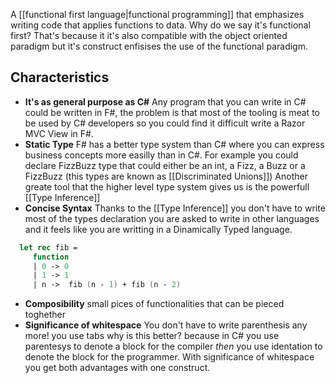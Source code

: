 A [[functional first language|functional programming]] that emphasizes writing code that applies functions to data. 
Why do we say it's functional first? 
That's because it it's also compatible with the object oriented paradigm but it's construct enfisises the use of the functional paradigm.

## Characteristics
- **It's as general purpose as C#**
  Any program that you can write in C# could be written in F#, the problem is that most of the tooling is meat to be used by C# developers so you could find it difficult write a Razor MVC View in F#.
- **Static Type**
  F# has a better type system than C# where you can express business concepts more easilly than in C#. For example you could declare FizzBuzz type that could either be an int, a Fizz, a Buzz or a FizzBuzz (this types are known as [[Discriminated Unions]])
  Another greate tool that the higher level type system gives us is the powerfull [[Type Inference]]
- **Concise Syntax**
  Thanks to the [[Type Inference]] you don't have to write most of the types declaration you are asked to write in other languages and it feels like you are writting in a Dinamically Typed language.
```fsharp
  let rec fib =
     function 
     | 0 -> 0
     | 1 -> 1
     | n ->  fib (n - 1) + fib (n - 2)
```
- **Composibility**
  small pices of functionalities that can be pieced toghether
- **Significance of whitespace**
  You don't have to write parenthesis any more! you use tabs
  why is this better? because in C# you use parentesys to denote a block for the compiler *then* you use identation to denote the block for the programmer. With significance of whitespace you get both advantages with one construct.
